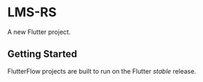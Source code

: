 # LMS-RS

A new Flutter project.

## Getting Started

FlutterFlow projects are built to run on the Flutter _stable_ release.

